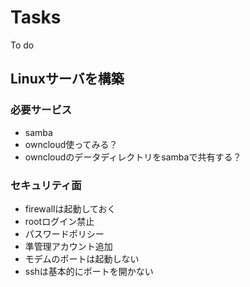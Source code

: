 # Tasks
To do

## Linuxサーバを構築

### 必要サービス
- samba
- owncloud使ってみる？
- owncloudのデータディレクトリをsambaで共有する？

### セキュリティ面
- firewallは起動しておく
- rootログイン禁止
- パスワードポリシー
- 準管理アカウント追加
- モデムのポートは起動しない
- sshは基本的にポートを開かない
